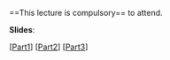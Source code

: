 ==This lecture is compulsory== to attend.

**Slides**:

[[Part1](https://www.comp.nus.edu.sg/~cs2113/AY1819S1/files/L1P1_Module_Intro.pptx)]
[[Part2](https://www.comp.nus.edu.sg/~cs2113/AY1819S1/files/L1P2_Your_Own_Private_Time_Machine.pptx)]
[[Part3](https://www.comp.nus.edu.sg/~cs2113/AY1819S1/files/L1P3_Object-Oriented_Programming_Basics.pptx)]
